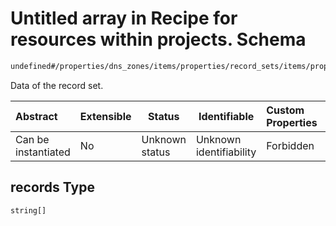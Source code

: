 # Untitled array in Recipe for resources within projects. Schema

```txt
undefined#/properties/dns_zones/items/properties/record_sets/items/properties/records
```

Data of the record set.


| Abstract            | Extensible | Status         | Identifiable            | Custom Properties | Additional Properties | Access Restrictions | Defined In                                                              |
| :------------------ | ---------- | -------------- | ----------------------- | :---------------- | --------------------- | ------------------- | ----------------------------------------------------------------------- |
| Can be instantiated | No         | Unknown status | Unknown identifiability | Forbidden         | Allowed               | none                | [resources.schema.json\*](resources.schema.json "open original schema") |

## records Type

`string[]`
